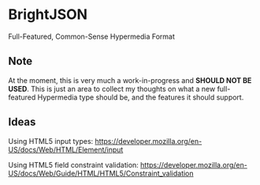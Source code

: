 BrightJSON
==========

Full-Featured, Common-Sense Hypermedia Format


Note
----

At the moment, this is very much a work-in-progress and **SHOULD NOT BE USED**. This is just an area to collect my thoughts on what a new full-featured Hypermedia type should be, and the features it should support.


Ideas
-----

Using HTML5 input types:
https://developer.mozilla.org/en-US/docs/Web/HTML/Element/input

Using HTML5 field constraint validation:
https://developer.mozilla.org/en-US/docs/Web/Guide/HTML/HTML5/Constraint_validation
